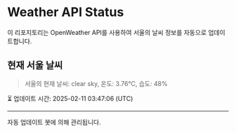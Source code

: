 
# Weather API Status

이 리포지토리는 OpenWeather API를 사용하여 서울의 날씨 정보를 자동으로 업데이트합니다.

## 현재 서울 날씨
> 서울의 현재 날씨: clear sky, 온도: 3.76°C, 습도: 48%

⏳ 업데이트 시간: 2025-02-11 03:47:06 (UTC)

---
자동 업데이트 봇에 의해 관리됩니다.
